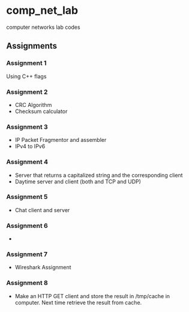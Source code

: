 # comp_net_lab
computer networks lab codes

## Assignments
### Assignment 1
Using C++ flags

### Assignment 2
- CRC Algorithm
- Checksum calculator

### Assignment 3
- IP Packet Fragmentor and assembler
- IPv4 to IPv6

### Assignment 4
- Server that returns a capitalized string and the corresponding client
- Daytime server and client (both and TCP and UDP)

### Assignment 5
- Chat client and server

### Assignment 6
- 

### Assignment 7
- Wireshark Assignment


### Assignment 8
- Make an HTTP GET client and store the result in /tmp/cache in computer. Next time retrieve the result from cache.
